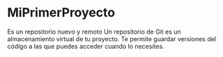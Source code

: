 # MiPrimerProyecto
Es un repositorio nuevo y remoto
Un repositorio de Git es un almacenamiento virtual de tu proyecto. Te permite guardar versiones del código a las que puedes acceder cuando lo necesites.
